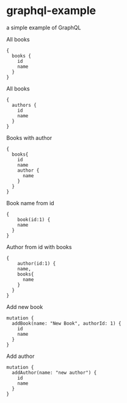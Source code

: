 # graphql-example
a simple example of GraphQL

All books
```
{
  books {
  	id
  	name
  } 
}
```
All books
```
{
  authors {
  	id
  	name
  } 
}
```
Books with author
```
{
  books{
  	id
  	name
    author {
      name
    }
  } 
}
```
Book name from id
```
{
	book(id:1) {
    name
  }
}
```
Author from id with books
```
{
	author(id:1) {
    name,
    books{
      name
    }
  }
}
```
Add new book
```
mutation {
  addBook(name: "New Book", authorId: 1) {
  	id
  	name
  } 
}
```
Add author
```
mutation {
  addAuthor(name: "new author") {
  	id
  	name
  } 
}
```
